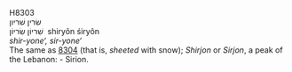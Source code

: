 <body>
  <p>H8303<br>  שׂרין    שׁריון  <br> שִׁריוֹן  שִׂריוֹן  ‎  shiryôn  śiryôn  <br><i>shir-yone‘,</i> <i>sir-yone‘ </i><br>The same as <a href="h8304.htm">8304</a> (that is, <i>sheeted</i> with snow); <i>Shirjon</i> or <i>Sirjon</i>, a peak of the Lebanon: - Sirion.<br></p>
 </body>